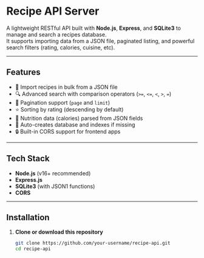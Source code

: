# Recipe API Server

A lightweight RESTful API built with **Node.js**, **Express**, and **SQLite3** to manage and search a recipes database.  
It supports importing data from a JSON file, paginated listing, and powerful search filters (rating, calories, cuisine, etc).

---

## Features

- 📂 Import recipes in bulk from a JSON file  
- 🔍 Advanced search with comparison operators (`>=`, `<=`, `<`, `>`, `=`)  
- 📄 Pagination support (`page` and `limit`)  
- ⭐ Sorting by rating (descending by default)  
- 🥗 Nutrition data (calories) parsed from JSON fields  
- 🧱 Auto-creates database and indexes if missing  
- 🔒 Built-in CORS support for frontend apps  

---

## Tech Stack

- **Node.js** (v16+ recommended)
- **Express.js**
- **SQLite3** (with JSON1 functions)
- **CORS**

---

## Installation

1. **Clone or download this repository**
   ```bash
   git clone https://github.com/your-username/recipe-api.git
   cd recipe-api
